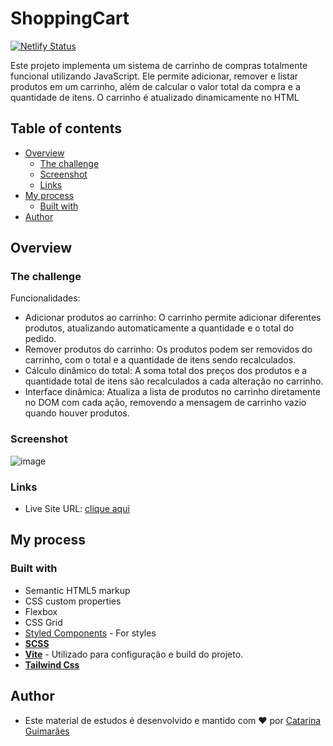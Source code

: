 # ShoppingCart
[![Netlify Status](https://api.netlify.com/api/v1/badges/7971226f-fa25-40a1-a50c-7d26b4feedb3/deploy-status)](https://app.netlify.com/sites/dessertsfood/deploys)

Este projeto implementa um sistema de carrinho de compras totalmente funcional utilizando JavaScript. Ele permite adicionar, remover e listar produtos em um carrinho, além de calcular o valor total da compra e a quantidade de itens. O carrinho é atualizado dinamicamente no HTML

## Table of contents

- [Overview](#overview)
  - [The challenge](#the-challenge)
  - [Screenshot](#screenshot)
  - [Links](#links)
- [My process](#my-process)
  - [Built with](#built-with)
- [Author](#author)

## Overview

### The challenge

Funcionalidades:

- Adicionar produtos ao carrinho: O carrinho permite adicionar diferentes produtos, atualizando automaticamente a quantidade e o total do pedido.
- Remover produtos do carrinho: Os produtos podem ser removidos do carrinho, com o total e a quantidade de itens sendo recalculados.
- Cálculo dinâmico do total: A soma total dos preços dos produtos e a quantidade total de itens são recalculados a cada alteração no carrinho.
- Interface dinâmica: Atualiza a lista de produtos no carrinho diretamente no DOM com cada ação, removendo a mensagem de carrinho vazio quando houver produtos.

### Screenshot

![image](https://github.com/user-attachments/assets/315f10a4-a752-4e45-9aaa-b584e7c7f416)

### Links

- Live Site URL: [clique aqui](https://dessertsfood.netlify.app/)

## My process

### Built with

- Semantic HTML5 markup
- CSS custom properties
- Flexbox
- CSS Grid
- [Styled Components](https://styled-components.com/) - For styles
- [**SCSS**](https://sass-lang.com/install/)
- [**Vite**](https://vitejs.dev/guide/#command-line-interface) - Utilizado para configuração e build do projeto.
- [**Tailwind Css**](https://tailwindcss.com/docs/guides/vite)

## Author

- Este material de estudos é desenvolvido e mantido com ❤️ por [Catarina Guimarães](https://github.com/catarinaguima) 
